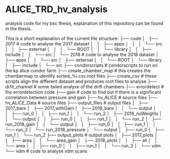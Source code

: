 # ALICE_TRD_hv_analysis
analysis code for my bsc thesis, explanation of this repository can be found in the thesis.

This is a short explanation of the current file structure:
├── code
│   ├── 2017    # code to analyse the 2017 dataset 
│   │   ├── apps
│   │   │   └── src
│   │   ├── external
│   │   │   └── ROOT
│   │   └── library
│   │       ├── include
│   │       └── src
│   └── 2018    # code to analyse the 2018 dataset 
│       ├── apps
│       │   └── src
│       ├── external
│       │   └── ROOT
│       └── library
│           ├── include
│           └── src
├── condorscripts   # condorscripts to run on the kp alice condor farm
├── create_chamber_map  # this creates the chambermap to identify sorted_%i.csv.root files
├── create_csv  #   these scripts align the different dataset and produces root files to analyse
├── drfit_channel   #   some failed analyse of the drift chambers
├── errordetect #   the errordetection code
├── gain    #   code to find out if there is a significant correlation between pressure and gain
├── hv_ALICE    # source files
├── hv_ALICE_Data # source files
├── output_files    #   output files
│   ├── 2017_bare
│   ├── 2017_withGain
│   ├── 2018_bare
│   │   └── output
│   │       ├── run_0
│   │       ├── run_1
│   │       └── run_2
│   ├── 2018_noWeights
│   │   └── output
│   │       ├── run_0
│   │       ├── run_1
│   │       └── run_2
│   ├── run_2018_gain
│   │   └── output
│   │       ├── run_0
│   │       ├── run_1
│   │       └── run_2
│   └── run_2018_pressure
│       └── output
│           ├── run_0
│           ├── run_1
│           └── run_2
├── output_plots    #   output plots
│   ├── 2017_plots
│   │   ├── area
│   │   └── area_gain
│   ├── 2018_plots
│   │   ├── all
│   │   └── area
│   │       ├── run_0
│   │       ├── run_1
│   │       └── run_2
│   └── vdm
└── vdm #   code to analyse vdm scans 
